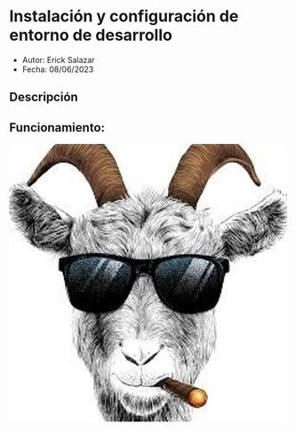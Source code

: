 # Instalación y configuración de entorno de desarrollo
- Autor: Erick Salazar
- Fecha: 08/06/2023

## Descripción

## Funcionamiento:
![ ](img/avatars.jpg)
